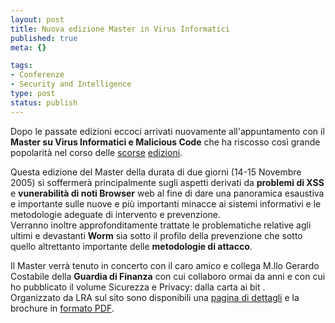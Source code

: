 ```yaml
--- 
layout: post
title: Nuova edizione Master in Virus Informatici
published: true
meta: {}

tags: 
- Conferenze
- Security and Intelligence
type: post
status: publish
---
```

Dopo le passate edizioni eccoci arrivati nuovamente all'appuntamento con il **Master su Virus Informatici e Malicious Code** che ha riscosso così grande popolarità nel corso delle [scorse](http://www.lastknight.com/conferenze/corso-virus-informatici-e-tecniche-di-prevenzione/) [edizioni](http://www.lastknight.com/conferenze/corso-virus-informatici-e-tecniche-di-prevenzione/).  

Questa edizione del Master della durata di due giorni (14-15 Novembre 2005) si soffermerà principalmente sugli aspetti derivati da **problemi di XSS** e **vunerabilità di noti Browser** web al fine di dare una panoramica esaustiva e importante sulle nuove e più importanti minacce ai sistemi informativi e le metodologie adeguate di intervento e prevenzione.  
Verranno inoltre approfonditamente trattate le problematiche relative agli ultimi e devastanti **Worm** sia sotto il profilo della prevenzione che sotto quello altrettanto importante delle **metodologie di attacco**.  

Il Master verrà tenuto in concerto con il caro amico e collega M.llo Gerardo Costabile della **Guardia di Finanza** con cui collaboro ormai da anni e con cui ho pubblicato il volume Sicurezza e Privacy: dalla carta ai bit .  
Organizzato da LRA sul sito sono disponibili una [pagina di dettagli](http://www.lra.it/web/dettaglioCorso.do?corsoId=855) e la brochure in  [formato PDF](http://www.lra.it/all/doc/upl//s1//GP85.pdf). 
